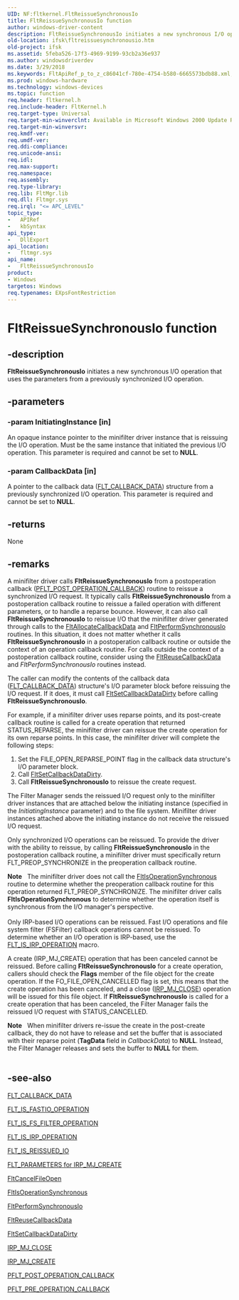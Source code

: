 ```yaml
---
UID: NF:fltkernel.FltReissueSynchronousIo
title: FltReissueSynchronousIo function
author: windows-driver-content
description: FltReissueSynchronousIo initiates a new synchronous I/O operation that uses the parameters from a previously synchronized I/O operation.
old-location: ifsk\fltreissuesynchronousio.htm
old-project: ifsk
ms.assetid: 5feba526-17f3-4969-9199-93cb2a36e937
ms.author: windowsdriverdev
ms.date: 3/29/2018
ms.keywords: FltApiRef_p_to_z_c86041cf-780e-4754-b580-6665573bdb88.xml, FltReissueSynchronousIo, FltReissueSynchronousIo function [Installable File System Drivers], fltkernel/FltReissueSynchronousIo, ifsk.fltreissuesynchronousio
ms.prod: windows-hardware
ms.technology: windows-devices
ms.topic: function
req.header: fltkernel.h
req.include-header: FltKernel.h
req.target-type: Universal
req.target-min-winverclnt: Available in Microsoft Windows 2000 Update Rollup 1 for SP4, Windows XP SP2, Windows Server 2003 SP1, and later operating systems. Not available in Windows 2000 SP4 and earlier operating systems.
req.target-min-winversvr: 
req.kmdf-ver: 
req.umdf-ver: 
req.ddi-compliance: 
req.unicode-ansi: 
req.idl: 
req.max-support: 
req.namespace: 
req.assembly: 
req.type-library: 
req.lib: FltMgr.lib
req.dll: Fltmgr.sys
req.irql: "<= APC_LEVEL"
topic_type:
-	APIRef
-	kbSyntax
api_type:
-	DllExport
api_location:
-	fltmgr.sys
api_name:
-	FltReissueSynchronousIo
product:
- Windows
targetos: Windows
req.typenames: EXpsFontRestriction
---
```


# FltReissueSynchronousIo function


## -description


<b>FltReissueSynchronousIo</b> initiates a new synchronous I/O operation that uses the parameters from a previously synchronized I/O operation. 


## -parameters




### -param InitiatingInstance [in]

An opaque instance pointer to the minifilter driver instance that is reissuing the I/O operation. Must be the same instance that initiated the previous I/O operation. This parameter is required and cannot be set to <b>NULL</b>. 


### -param CallbackData [in]

A pointer to the callback data (<a href="https://msdn.microsoft.com/library/windows/hardware/ff544620">FLT_CALLBACK_DATA</a>) structure from a previously synchronized I/O operation. This parameter is required and cannot be set to <b>NULL</b>. 


## -returns



None 




## -remarks



A minifilter driver calls <b>FltReissueSynchronousIo</b> from a postoperation callback (<a href="https://msdn.microsoft.com/library/windows/hardware/ff551107">PFLT_POST_OPERATION_CALLBACK</a>) routine to reissue a synchronized I/O request. It typically calls <b>FltReissueSynchronousIo</b> from a postoperation callback routine to reissue a failed operation with different parameters, or to handle a reparse bounce. However, it can also call <b>FltReissueSynchronousIo</b> to reissue I/O that the minifilter driver generated through calls to the <a href="https://msdn.microsoft.com/library/windows/hardware/ff541703">FltAllocateCallbackData</a> and <a href="https://msdn.microsoft.com/library/windows/hardware/ff543421">FltPerformSynchronousIo</a> routines. In this situation, it does not matter whether it calls <b>FltReissueSynchronousIo</b> in a postoperation callback routine or outside the context of an operation callback routine. For calls outside the context of a postoperation callback routine, consider using the <a href="https://msdn.microsoft.com/library/windows/hardware/ff544358">FltReuseCallbackData</a> and <i>FltPerformSynchronousIo</i> routines instead.

The caller can modify the contents of the callback data (<a href="https://msdn.microsoft.com/library/windows/hardware/ff544620">FLT_CALLBACK_DATA</a>) structure's I/O parameter block before reissuing the I/O request. If it does, it must call <a href="https://msdn.microsoft.com/library/windows/hardware/ff544383">FltSetCallbackDataDirty</a> before calling <b>FltReissueSynchronousIo</b>. 

For example, if a minifilter driver uses reparse points, and its post-create callback routine is called for a create operation that returned STATUS_REPARSE, the minifilter driver can reissue the create operation for its own reparse points. In this case, the minifilter driver will complete the following steps: 

<ol>
<li>
Set the FILE_OPEN_REPARSE_POINT flag in the callback data structure's I/O parameter block. 

</li>
<li>
Call <a href="https://msdn.microsoft.com/library/windows/hardware/ff544383">FltSetCallbackDataDirty</a>. 

</li>
<li>
Call <b>FltReissueSynchronousIo</b> to reissue the create request. 

</li>
</ol>
The Filter Manager sends the reissued I/O request only to the minifilter driver instances that are attached below the initiating instance (specified in the <i>InitiatingInstance</i> parameter) and to the file system. Minifilter driver instances attached above the initiating instance do not receive the reissued I/O request. 

Only synchronized I/O operations can be reissued. To provide the driver with the ability to reissue, by calling <b>FltReissueSynchronousIo</b> in the postoperation callback routine, a minifilter driver must specifically return FLT_PREOP_SYNCHRONIZE in the preoperation callback routine. 

<div class="alert"><b>Note</b>    The minifilter driver does not call the <a href="https://msdn.microsoft.com/library/windows/hardware/ff543351">FltIsOperationSynchronous</a> routine to determine whether the preoperation callback routine for this operation returned FLT_PREOP_SYNCHRONIZE. The minifilter driver calls <b>FltIsOperationSynchronous</b> to determine whether the operation itself is synchronous from the I/O manager's perspective. </div>
<div> </div>
Only IRP-based I/O operations can be reissued. Fast I/O operations and file system filter (FSFilter) callback operations cannot be reissued. To determine whether an I/O operation is IRP-based, use the <a href="https://msdn.microsoft.com/library/windows/hardware/ff544654">FLT_IS_IRP_OPERATION</a> macro. 

A create (IRP_MJ_CREATE) operation that has been canceled cannot be reissued. Before calling <b>FltReissueSynchronousIo</b> for a create operation, callers should check the <b>Flags</b> member of the file object for the create operation. If the FO_FILE_OPEN_CANCELLED flag is set, this means that the create operation has been canceled, and a close (<a href="https://msdn.microsoft.com/library/windows/hardware/ff550720">IRP_MJ_CLOSE</a>) operation will be issued for this file object. If <b>FltReissueSynchronousIo</b> is called for a create operation that has been canceled, the Filter Manager fails the reissued I/O request with STATUS_CANCELLED. 

<div class="alert"><b>Note</b>    When minifilter drivers re-issue the create in the post-create callback, they do not have to release and set the buffer that is associated with their reparse point (<b>TagData</b> field in <i>CallbackData</i>) to <b>NULL</b>. Instead, the Filter Manager releases and sets the buffer to <b>NULL</b> for them. </div>
<div> </div>



## -see-also




<a href="https://msdn.microsoft.com/library/windows/hardware/ff544620">FLT_CALLBACK_DATA</a>



<a href="https://msdn.microsoft.com/library/windows/hardware/ff544645">FLT_IS_FASTIO_OPERATION</a>



<a href="https://msdn.microsoft.com/library/windows/hardware/ff544648">FLT_IS_FS_FILTER_OPERATION</a>



<a href="https://msdn.microsoft.com/library/windows/hardware/ff544654">FLT_IS_IRP_OPERATION</a>



<a href="https://msdn.microsoft.com/library/windows/hardware/ff544660">FLT_IS_REISSUED_IO</a>



<a href="https://msdn.microsoft.com/library/windows/hardware/ff544687">FLT_PARAMETERS for IRP_MJ_CREATE</a>



<a href="https://msdn.microsoft.com/library/windows/hardware/ff541784">FltCancelFileOpen</a>



<a href="https://msdn.microsoft.com/library/windows/hardware/ff543351">FltIsOperationSynchronous</a>



<a href="https://msdn.microsoft.com/library/windows/hardware/ff543421">FltPerformSynchronousIo</a>



<a href="https://msdn.microsoft.com/library/windows/hardware/ff544358">FltReuseCallbackData</a>



<a href="https://msdn.microsoft.com/library/windows/hardware/ff544383">FltSetCallbackDataDirty</a>



<a href="https://msdn.microsoft.com/library/windows/hardware/ff550720">IRP_MJ_CLOSE</a>



<a href="https://msdn.microsoft.com/library/windows/hardware/ff548630">IRP_MJ_CREATE</a>



<a href="https://msdn.microsoft.com/library/windows/hardware/ff551107">PFLT_POST_OPERATION_CALLBACK</a>



<a href="https://msdn.microsoft.com/library/windows/hardware/ff551109">PFLT_PRE_OPERATION_CALLBACK</a>
 

 

